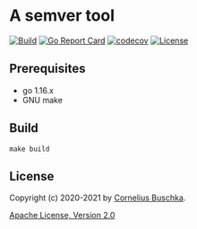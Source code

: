 # A semver tool
[![Build](https://github.com/cbuschka/semver/workflows/build/badge.svg)](https://github.com/cbuschka/semver) [![Go Report Card](https://goreportcard.com/badge/github.com/cbuschka/semver)](https://goreportcard.com/report/github.com/cbuschka/semver) [![codecov](https://codecov.io/gh/cbuschka/semver/branch/main/graph/badge.svg)](https://codecov.io/gh/cbuschka/semver) [![License](https://img.shields.io/github/license/cbuschka/semver.svg)](https://github.com/cbuschka/semver/blob/main/license.txt)

## Prerequisites

* go 1.16.x
* GNU make

## Build

```
make build
```

## License
Copyright (c) 2020-2021 by [Cornelius Buschka](https://github.com/cbuschka).

[Apache License, Version 2.0](./license.txt)
